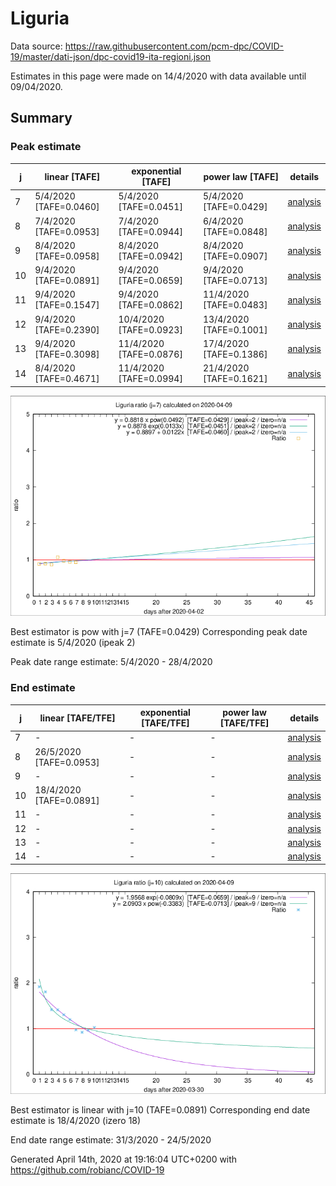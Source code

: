 # Liguria


Data source: https://raw.githubusercontent.com/pcm-dpc/COVID-19/master/dati-json/dpc-covid19-ita-regioni.json

Estimates in this page were made on 14/4/2020 with data available until 09/04/2020.


## Summary 

### Peak estimate 
|j|linear [TAFE]|exponential [TAFE]|power law [TAFE]|details|
|---|----|-----------|---------|-------|
|7|5/4/2020 [TAFE=0.0460]|5/4/2020 [TAFE=0.0451]|5/4/2020 [TAFE=0.0429]|[analysis](COVID-19_liguria_j7_2020-04-09.md)|
|8|7/4/2020 [TAFE=0.0953]|7/4/2020 [TAFE=0.0944]|6/4/2020 [TAFE=0.0848]|[analysis](COVID-19_liguria_j8_2020-04-09.md)|
|9|8/4/2020 [TAFE=0.0958]|8/4/2020 [TAFE=0.0942]|8/4/2020 [TAFE=0.0907]|[analysis](COVID-19_liguria_j9_2020-04-09.md)|
|10|9/4/2020 [TAFE=0.0891]|9/4/2020 [TAFE=0.0659]|9/4/2020 [TAFE=0.0713]|[analysis](COVID-19_liguria_j10_2020-04-09.md)|
|11|9/4/2020 [TAFE=0.1547]|9/4/2020 [TAFE=0.0862]|11/4/2020 [TAFE=0.0483]|[analysis](COVID-19_liguria_j11_2020-04-09.md)|
|12|9/4/2020 [TAFE=0.2390]|10/4/2020 [TAFE=0.0923]|13/4/2020 [TAFE=0.1001]|[analysis](COVID-19_liguria_j12_2020-04-09.md)|
|13|9/4/2020 [TAFE=0.3098]|11/4/2020 [TAFE=0.0876]|17/4/2020 [TAFE=0.1386]|[analysis](COVID-19_liguria_j13_2020-04-09.md)|
|14|8/4/2020 [TAFE=0.4671]|11/4/2020 [TAFE=0.0994]|21/4/2020 [TAFE=0.1621]|[analysis](COVID-19_liguria_j14_2020-04-09.md)|

![best peak estimate](COVID-19_liguria_j7_2020-04-09.png)

Best estimator is pow with j=7 (TAFE=0.0429)
Corresponding peak date estimate is 5/4/2020 (ipeak 2)


Peak date range estimate: 5/4/2020 - 28/4/2020

### End estimate 
|j|linear [TAFE/TFE]|exponential [TAFE/TFE]|power law [TAFE/TFE]|details|
|---|----|-----------|---------|-------|
|7|-|-|-|[analysis](COVID-19_liguria_j7_2020-04-09.md)|
|8|26/5/2020 [TAFE=0.0953]|-|-|[analysis](COVID-19_liguria_j8_2020-04-09.md)|
|9|-|-|-|[analysis](COVID-19_liguria_j9_2020-04-09.md)|
|10|18/4/2020 [TAFE=0.0891]|-|-|[analysis](COVID-19_liguria_j10_2020-04-09.md)|
|11|-|-|-|[analysis](COVID-19_liguria_j11_2020-04-09.md)|
|12|-|-|-|[analysis](COVID-19_liguria_j12_2020-04-09.md)|
|13|-|-|-|[analysis](COVID-19_liguria_j13_2020-04-09.md)|
|14|-|-|-|[analysis](COVID-19_liguria_j14_2020-04-09.md)|

![best zero estimate](COVID-19_liguria_j10_2020-04-09.png)

Best estimator is linear with j=10 (TAFE=0.0891)
Corresponding end date estimate is 18/4/2020 (izero 18)


End date range estimate: 31/3/2020 - 24/5/2020

Generated April 14th, 2020 at 19:16:04 UTC+0200 with https://github.com/robianc/COVID-19
